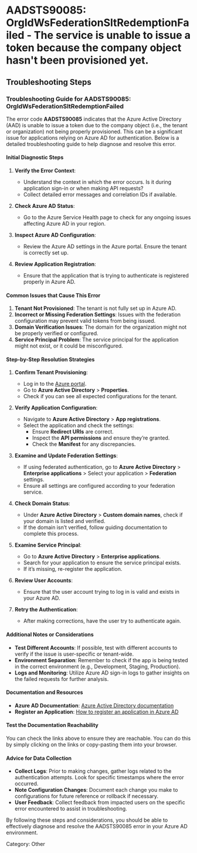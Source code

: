 # AADSTS90085: OrgIdWsFederationSltRedemptionFailed - The service is unable to issue a token because the company object hasn't been provisioned yet.


## Troubleshooting Steps
### Troubleshooting Guide for AADSTS90085: OrgIdWsFederationSltRedemptionFailed

The error code **AADSTS90085** indicates that the Azure Active Directory (AAD) is unable to issue a token due to the company object (i.e., the tenant or organization) not being properly provisioned. This can be a significant issue for applications relying on Azure AD for authentication. Below is a detailed troubleshooting guide to help diagnose and resolve this error.

#### Initial Diagnostic Steps

1. **Verify the Error Context**:
   - Understand the context in which the error occurs. Is it during application sign-in or when making API requests?
   - Collect detailed error messages and correlation IDs if available.

2. **Check Azure AD Status**:
   - Go to the Azure Service Health page to check for any ongoing issues affecting Azure AD in your region.

3. **Inspect Azure AD Configuration**:
   - Review the Azure AD settings in the Azure portal. Ensure the tenant is correctly set up.

4. **Review Application Registration**:
   - Ensure that the application that is trying to authenticate is registered properly in Azure AD.

#### Common Issues that Cause This Error
1. **Tenant Not Provisioned**: The tenant is not fully set up in Azure AD.
2. **Incorrect or Missing Federation Settings**: Issues with the federation configuration may prevent valid tokens from being issued.
3. **Domain Verification Issues**: The domain for the organization might not be properly verified or configured.
4. **Service Principal Problem**: The service principal for the application might not exist, or it could be misconfigured.

#### Step-by-Step Resolution Strategies

1. **Confirm Tenant Provisioning**:
   - Log in to the [Azure portal](https://portal.azure.com).
   - Go to **Azure Active Directory** > **Properties**.
   - Check if you can see all expected configurations for the tenant.

2. **Verify Application Configuration**:
   - Navigate to **Azure Active Directory** > **App registrations**.
   - Select the application and check the settings:
     - Ensure **Redirect URIs** are correct.
     - Inspect the **API permissions** and ensure they’re granted.
     - Check the **Manifest** for any discrepancies.

3. **Examine and Update Federation Settings**:
   - If using federated authentication, go to **Azure Active Directory** > **Enterprise applications** > Select your application > **Federation** settings.
   - Ensure all settings are configured according to your federation service.

4. **Check Domain Status**:
   - Under **Azure Active Directory** > **Custom domain names**, check if your domain is listed and verified.
   - If the domain isn’t verified, follow guiding documentation to complete this process.

5. **Examine Service Principal**:
   - Go to **Azure Active Directory** > **Enterprise applications**.
   - Search for your application to ensure the service principal exists.
   - If it’s missing, re-register the application.

6. **Review User Accounts**:
   - Ensure that the user account trying to log in is valid and exists in your Azure AD.

7. **Retry the Authentication**:
   - After making corrections, have the user try to authenticate again.

#### Additional Notes or Considerations

- **Test Different Accounts**: If possible, test with different accounts to verify if the issue is user-specific or tenant-wide.
- **Environment Separation**: Remember to check if the app is being tested in the correct environment (e.g., Development, Staging, Production).
- **Logs and Monitoring**: Utilize Azure AD sign-in logs to gather insights on the failed requests for further analysis.

#### Documentation and Resources
- **Azure AD Documentation**: [Azure Active Directory documentation](https://docs.microsoft.com/en-us/azure/active-directory/)
- **Register an Application**: [How to register an application in Azure AD](https://docs.microsoft.com/en-us/azure/active-directory/develop/quickstart-register-app)

#### Test the Documentation Reachability
You can check the links above to ensure they are reachable. You can do this by simply clicking on the links or copy-pasting them into your browser.

#### Advice for Data Collection
- **Collect Logs**: Prior to making changes, gather logs related to the authentication attempts. Look for specific timestamps where the error occurred.
- **Note Configuration Changes**: Document each change you make to configurations for future reference or rollback if necessary.
- **User Feedback**: Collect feedback from impacted users on the specific error encountered to assist in troubleshooting.

By following these steps and considerations, you should be able to effectively diagnose and resolve the AADSTS90085 error in your Azure AD environment.

Category: Other